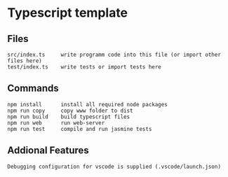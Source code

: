 # Typescript template

## Files

```
src/index.ts     write programm code into this file (or import other files here)
test/index.ts    write tests or import tests here
```

## Commands

```
npm install      install all required node packages
npm run copy     copy www folder to dist
npm run build    build typescript files
npm run web      run web-server
npm run test     compile and run jasmine tests
```

## Addional Features

```
Debugging configuration for vscode is supplied (.vscode/launch.json)
```

